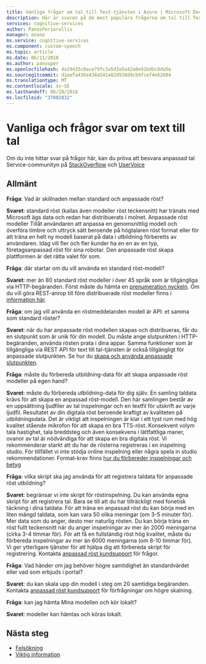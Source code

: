 ```yaml
---
title: Vanliga frågor om tal till Text-tjänsten i Azure | Microsoft Docs
description: Här är svaren på de mest populära frågorna om tal till Text.
services: cognitive-services
author: PanosPeriorellis
manager: onano
ms.service: cognitive-services
ms.component: custom-speech
ms.topic: article
ms.date: 06/11/2018
ms.author: panosper
ms.openlocfilehash: 4a29435c0ace79fc3a5d3a5a42a0e91bdbc8da5e
ms.sourcegitcommit: d1eefa436e434a541e02d938d9cb9fcef4e62604
ms.translationtype: MT
ms.contentlocale: sv-SE
ms.lasthandoff: 06/28/2018
ms.locfileid: "37082832"
---
```

# <a name="text-to-speech-frequently-asked-questions"></a>Vanliga och frågor svar om text till tal

Om du inte hittar svar på frågor här, kan du pröva att besvara anpassad tal Service-communityn på [StackOverflow](https://stackoverflow.com/questions/tagged/project-oxford+or+microsoft-cognitive) och [UserVoice](https://cognitive.uservoice.com/)

## <a name="general"></a>Allmänt

**Fråga**: Vad är skillnaden mellan standard och anpassade röst?

**Svaret**: standard röst (kallas även modeller röst teckensnitt) har tränats med Microsoft ägs data och redan har distribuerats i molnet. Anpassade röst modeller Tillåt användaren att anpassa en genomsnittlig modell och överföra timbre och uttryck sätt beroende på högtalaren röst format eller för att träna en helt ny modell baserat på data i utbildning förberetts av användaren. Idag vill fler och fler kunder ha en en av en typ, företagsanpassad röst för sina robotar. Den anpassade röst skapa plattformen är det rätta valet för som.

**Fråga**: där startar om du vill använda en standard röst-modell?

**Svaret**: mer än 80 standard röst modeller i över 45 språk som är tillgängliga via HTTP-begäranden. Först måste du hämta en [prenumeration nyckeln](https://docs.microsoft.com/en-us/azure/cognitive-services/speech-service/get-started). Om du vill göra REST-anrop till före distribuerade röst modeller finns i [information här](https://docs.microsoft.com/en-us/azure/cognitive-services/speech-service/rest-apis#text-to-speech).

**Fråga**: om jag vill använda en röstmeddelanden modell är API: et samma som standard röster?

**Svaret**: när du har anpassade röst modellen skapas och distribueras, får du en slutpunkt som är unik för din modell. Du måste ange slutpunkten i HTTP-begäranden, använda rösten prata i dina appar. Samma funktioner som är tillgängliga via REST API för text till tal-tjänsten är också tillgängligt för anpassade slutpunkten. Se hur du [skapa och använda anpassade slutpunkten](https://docs.microsoft.com/en-us/azure/cognitive-services/speech-service/how-to-customize-voice-font#create-and-use-a-custom-endpoint).

**Fråga**: måste du förbereda utbildning-data för att skapa anpassade röst modeller på egen hand?

**Svaret**: måste du förbereda utbildning-data för dig själv. En samling taldata krävs för att skapa en anpassad röst-modell. Den här samlingen består av en uppsättning ljudfiler av tal inspelningar och en textfil för utskrift av varje ljudfil. Resultatet av din digitala röst beroende kraftigt av kvaliteten på utbildningsdata. Det är viktigt att inspelningen är klar i ett tyst rum med hög kvalitet stående mikrofon för att skapa en bra TTS-röst. Konsekvent volym tala hastighet, tala breddsteg och även konsekvens i lättfattliga maner, ovanor av tal är nödvändiga för att skapa en bra digitala röst. Vi rekommenderar starkt att du har de rösterna registreras i en inspelning studio.
För tillfället vi inte stödja online inspelning eller några spela in studio rekommendationer. Format-krav finns [hur du förbereder inspelningar och betyg](https://docs.microsoft.com/en-us/azure/cognitive-services/speech-service/how-to-customize-voice-font#prepare-recordings-and-transcripts)
 
**Fråga**: vilka skript ska jag använda för att registrera taldata för anpassade röst utbildning? 

**Svaret**: begränsar vi inte skript för röstinspelning. Du kan använda egna skript för att registrera tal. Bara se till att du har tillräckligt med fonetisk täckning i dina taldata. För att träna en anpassad röst du kan börja med en liten mängd taldata, som kan vara 50 olika meningar (om 3-5 minuter för). Mer data som du anger, desto mer naturlig rösten. Du kan börja träna en röst fullt teckensnitt när du anger inspelningar av mer än 2000 meningarna (cirka 3-4 timmar för). För att få en fullständig röst hög kvalitet, måste du förbereda inspelningar av mer än 6000 meningarna (om 8-10 timmar för).  
Vi ger ytterligare tjänster för att hjälpa dig att förbereda skript för registrering. Kontakta [anpassad röst kundsupport](mailto:customvoice@microsoft.com?subject=Inquiries%20about%20scripts%20generation%20for%20Custom%20Voice%20creation) för frågor.

**Fråga**: Vad händer om jag behöver högre samtidighet än standardvärdet eller vad som erbjuds i portal?

**Svaret**: du kan skala upp din modell i steg om 20 samtidiga begäranden. Kontakta [anpassad röst kundsupport](mailto:customvoice@microsoft.com?subject=Inquiries%20about%20scripts%20generation%20for%20Custom%20Voice%20creation) för förfrågningar om högre skalning.

**Fråga**: kan jag hämta Mina modellen och kör lokalt?

**Svaret**: modeller kan hämtas och köras lokalt.

## <a name="next-steps"></a>Nästa steg

* [Felsökning](troubleshooting.md)
* [Viktig information](releasenotes.md)
